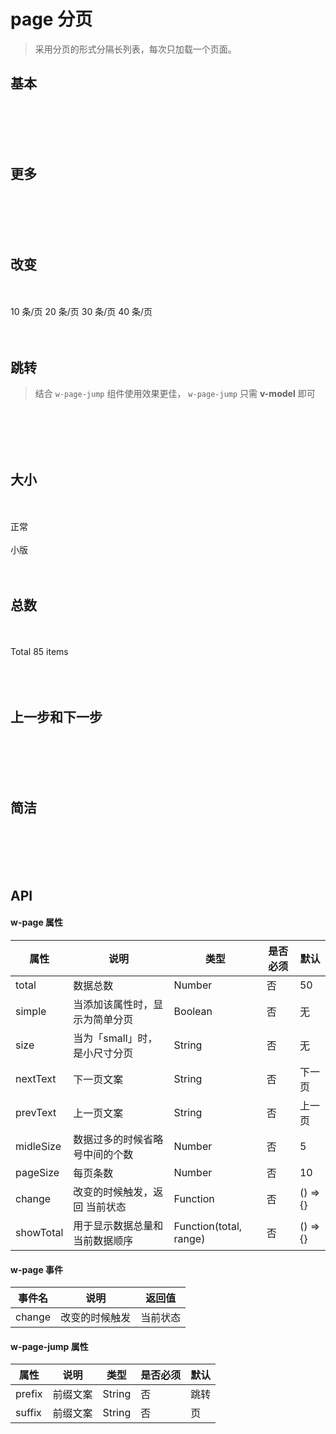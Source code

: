 # page 分页
> 采用分页的形式分隔长列表，每次只加载一个页面。

##  基本
<br>
<br>

<div>
  <w-page v-model="base" :total="50"></w-page>
</div>
<br>
<br>

##  更多
<br>
<br>

<div>
  <w-page v-model="more" :total="100"></w-page>
</div>
<br>
<br>

##  改变
<br>
<br>

<div>
  <w-page class="demo-page" v-model="change" :pageSize="Number(changeSize)" :total="100"></w-page>
  <w-select class="demo-select" v-model="changeSize" suffix=" 条/页">
    <w-option value="10">10 条/页</w-option>
    <w-option value="20">20 条/页</w-option>
    <w-option value="30">30 条/页</w-option>
    <w-option value="40">40 条/页</w-option>
  </w-select>
</div>
<br>
<br>

##  跳转
> 结合 `w-page-jump` 组件使用效果更佳， `w-page-jump` 只需 **v-model** 即可

<br>
<br>

<div>
  <w-page class="demo-page" v-model="jump" :total="100"></w-page>
  <w-page-jump v-model="jump"></w-page-jump>
</div>
<br>
<br>

##  大小
<br>
<br>

<div>
  <span>正常</span>
  <w-page class="demo-page" v-model="sizeData" :total="100"></w-page>
</div>
<br>
<div>
  <span>小版</span>
  <w-page class="demo-page" v-model="sizeData" :total="100" size="small"></w-page>
</div>
<br>
<br>

##  总数
<br>
<br>

<div>
  <span>Total 85 items</span>
  <w-page class="demo-page" :total="85" :pageSize="20"></w-page>
</div>
<br>
<div>
  <w-page class="demo-page" v-model="totalData" :total="totalAll" :pageSize="totalPageSize" :showTotal="(total, range) => `${range[0]}-${range[1]} of ${total} items`"></w-page>
</div>
<br>
<br>

##  上一步和下一步
<br>
<br>

<div>
  <w-page prevText="Previous" nextText="Next"></w-page>
</div>
<br>
<br>

##  简洁
<br>
<br>

<div>
  <w-page simple v-model="mini"></w-page>
</div>
<br>
<br>



## API

#### w-page 属性

|属性|说明|类型|是否必须|默认|
|---|---|----|-------|---|
|total|数据总数|Number|否|50|
|simple|当添加该属性时，显示为简单分页|Boolean|否|无|
|size|当为「small」时，是小尺寸分页|String|否|无|
|nextText|下一页文案|String|否|下一页|
|prevText|上一页文案|String|否|上一页|
|midleSize|数据过多的时候省略号中间的个数|Number|否|5|
|pageSize|每页条数|Number|否|10|
|change|改变的时候触发，返回 当前状态|Function|否|() => {}|
|showTotal|用于显示数据总量和当前数据顺序|Function(total, range)|否|() => {}|

#### w-page 事件

|事件名|说明|返回值|
|-----|---|-----|
|change|改变的时候触发|当前状态|

#### w-page-jump 属性

|属性|说明|类型|是否必须|默认|
|---|---|----|-------|---|
|prefix|前缀文案|String|否|跳转|
|suffix|前缀文案|String|否|页|


<script>
import WPage from '../water/page/Page';
import WPageJump from '../water/page/PageJump';
import WSelect from '../water/select/Select';
import WOption from '../water/select/Option';
import WInput from '../water/form/input/Input';

export default {
  data() {
    return {
      base: 1,
      more: 5,
      change: 1,
      sizeData: 4,
      jump: 2,
      changeSize: '10',
      totalData: 1,
      totalPageSize: 20,
      totalAll: 125,
      mini: 2,
    };
  },
  methods: {
    jumpPage(ev) {
      this.jump = parseInt(ev.target.value);
      ev.target.value = '';
    },
  },
  components: {
    WPage,
    WPageJump,
    WSelect,
    WOption,
    WInput,
  },
};
</script>

<style lang="scss" scope>
$font-path: '../water/font/';
@import '../water/icon/style/icon.scss';
@import '../water/button/style/button.scss';
@import '../water/select/style/select.scss';
@import '../water/select/style/option.scss';
@import '../water/form/input/input.scss';
@import '../water/page/style/page.scss';
@import '../water/page/style/pagejump.scss';

.demo {
  &-page,
  &-select {
    display: inline-block;
    vertical-align: middle;
  }
}
</style>
